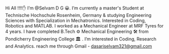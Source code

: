 Hi All !!!!✋ I’m @Selvam D G 😀.
I’m currently a master's Student at Technische Hochschule Rosenheim, Germany & studying Engineering Sciences with Specialization in Mechatronics. Interested in Coding, Robotics and MATLAB.
I worked as a Mechanical Engineer at MRF Tyres for 4 years.
I have completed B.Tech ⚙ Mechanical Engineering 🛠 from Pondicherry Engineering College 🏛 . I’m interested in Coding, Research and Analytics. 
reach me through Gmail - dasariselvam321@gmail.com

